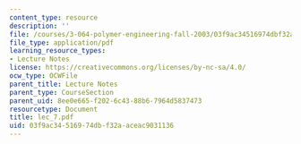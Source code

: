 ```yaml
---
content_type: resource
description: ''
file: /courses/3-064-polymer-engineering-fall-2003/03f9ac34516974dbf32aaceac9031136_lec_7.pdf
file_type: application/pdf
learning_resource_types:
- Lecture Notes
license: https://creativecommons.org/licenses/by-nc-sa/4.0/
ocw_type: OCWFile
parent_title: Lecture Notes
parent_type: CourseSection
parent_uid: 8ee0e665-f202-6c43-88b6-7964d5837473
resourcetype: Document
title: lec_7.pdf
uid: 03f9ac34-5169-74db-f32a-aceac9031136
---
```

